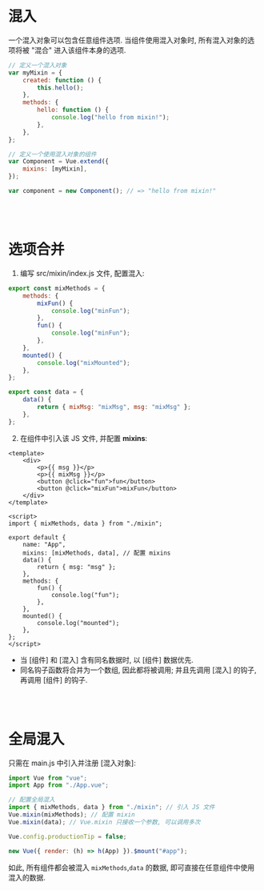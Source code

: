 # 混入

一个混入对象可以包含任意组件选项. 当组件使用混入对象时, 所有混入对象的选项将被 "混合" 进入该组件本身的选项.

```js
// 定义一个混入对象
var myMixin = {
    created: function () {
        this.hello();
    },
    methods: {
        hello: function () {
            console.log("hello from mixin!");
        },
    },
};

// 定义一个使用混入对象的组件
var Component = Vue.extend({
    mixins: [myMixin],
});

var component = new Component(); // => "hello from mixin!"
```

<br><br>

# 选项合并

1.  编写 src/mixin/index.js 文件, 配置混入:

```js
export const mixMethods = {
    methods: {
        mixFun() {
            console.log("minFun");
        },
        fun() {
            console.log("minFun");
        },
    },
    mounted() {
        console.log("mixMounted");
    },
};

export const data = {
    data() {
        return { mixMsg: "mixMsg", msg: "mixMsg" };
    },
};
```

2.  在组件中引入该 JS 文件, 并配置 **mixins**:

```vue
<template>
    <div>
        <p>{{ msg }}</p>
        <p>{{ mixMsg }}</p>
        <button @click="fun">fun</button>
        <button @click="mixFun">mixFun</button>
    </div>
</template>

<script>
import { mixMethods, data } from "./mixin";

export default {
    name: "App",
    mixins: [mixMethods, data], // 配置 mixins
    data() {
        return { msg: "msg" };
    },
    methods: {
        fun() {
            console.log("fun");
        },
    },
    mounted() {
        console.log("mounted");
    },
};
</script>
```

-   当 [组件] 和 [混入] 含有同名数据时, 以 [组件] 数据优先.
-   同名钩子函数将合并为一个数组, 因此都将被调用; 并且先调用 [混入] 的钩子, 再调用 [组件] 的钩子.

<br><br>

# 全局混入

只需在 main.js 中引入并注册 [混入对象]:

```js
import Vue from "vue";
import App from "./App.vue";

// 配置全局混入
import { mixMethods, data } from "./mixin"; // 引入 JS 文件
Vue.mixin(mixMethods); // 配置 mixin
Vue.mixin(data); // Vue.mixin 只接收一个参数, 可以调用多次

Vue.config.productionTip = false;

new Vue({ render: (h) => h(App) }).$mount("#app");
```

如此, 所有组件都会被混入 `mixMethods`,`data` 的数据, 即可直接在任意组件中使用混入的数据.

<br>
